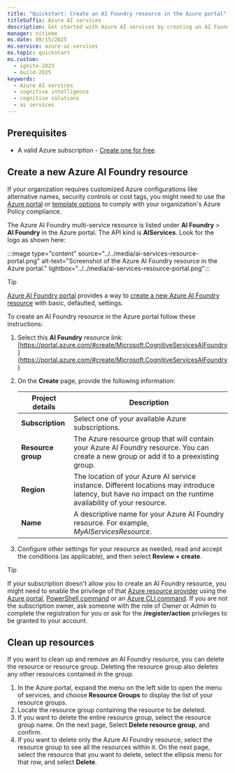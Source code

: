 ```yaml
---
title: "Quickstart: Create an AI Foundry resource in the Azure portal"
titleSuffix: Azure AI services
description: Get started with Azure AI services by creating an AI Foundry resource in the Azure portal.
manager: nitinme
ms.date: 09/15/2025
ms.service: azure-ai-services
ms.topic: quickstart
ms.custom:
  - ignite-2023
  - build-2025
keywords:
  - Azure AI services
  - cognitive intelligence
  - cognitive solutions
  - ai services
---
```


## Prerequisites

* A valid Azure subscription - [Create one for free](https://azure.microsoft.com/pricing/purchase-options/azure-account?cid=msft_learn).

## Create a new Azure AI Foundry resource

If your organization requires customized Azure configurations like alternative names, security controls or cost tags, you might need to use the [Azure portal](https://portal.azure.com) or [template options](../../../ai-foundry/how-to/create-resource-template.md) to comply with your organization's Azure Policy compliance.

The Azure AI Foundry multi-service resource is listed under **AI Foundry** > **AI Foundry** in the Azure portal. The API kind is **AIServices**. Look for the logo as shown here:

:::image type="content" source="../../media/ai-services-resource-portal.png" alt-text="Screenshot of the Azure AI Foundry resource in the Azure portal." lightbox="../../media/ai-services-resource-portal.png":::

> [!TIP]
> [Azure AI Foundry portal](https://ai.azure.com/?cid=learnDocs) provides a way to [create a new Azure AI Foundry resource](/azure/ai-foundry/how-to/create-projects?tabs=ai-foundry) with basic, defaulted, settings. 

To create an AI Foundry resource in the Azure portal follow these instructions:

1. Select this **AI Foundry** resource link: [https://portal.azure.com/#create/Microsoft.CognitiveServicesAIFoundry](https://portal.azure.com/#create/Microsoft.CognitiveServicesAIFoundry)

1. On the **Create** page, provide the following information:

    |Project details| Description   |
    |--|--|
    | **Subscription** | Select one of your available Azure subscriptions. |
    | **Resource group** | The Azure resource group that will contain your Azure AI Foundry resource. You can create a new group or add it to a preexisting group. |
    | **Region** | The location of your Azure AI service instance. Different locations may introduce latency, but have no impact on the runtime availability of your resource. |
    | **Name** | A descriptive name for your Azure AI Foundry resource. For example, *MyAIServicesResource*. |

1. Configure other settings for your resource as needed, read and accept the conditions (as applicable), and then select **Review + create**.

> [!TIP]
> If your subscription doesn't allow you to create an AI Foundry resource, you might need to enable the privilege of that [Azure resource provider](/azure/azure-resource-manager/management/resource-providers-and-types#register-resource-provider) using the [Azure portal](/azure/azure-resource-manager/management/resource-providers-and-types#azure-portal), [PowerShell command](/azure/azure-resource-manager/management/resource-providers-and-types#azure-powershell) or an [Azure CLI command](/azure/azure-resource-manager/management/resource-providers-and-types#azure-cli). If you are not the subscription owner, ask someone with the role of *Owner* or *Admin* to complete the registration for you or ask for the **/register/action** privileges to be granted to your account.

## Clean up resources

If you want to clean up and remove an AI Foundry resource, you can delete the resource or resource group. Deleting the resource group also deletes any other resources contained in the group.

1. In the Azure portal, expand the menu on the left side to open the menu of services, and choose **Resource Groups** to display the list of your resource groups.
1. Locate the resource group containing the resource to be deleted.
1. If you want to delete the entire resource group, select the resource group name. On the next page, Select **Delete resource group**, and confirm.
1. If you want to delete only the Azure AI Foundry resource, select the resource group to see all the resources within it. On the next page, select the resource that you want to delete, select the ellipsis menu for that row, and select **Delete**.

